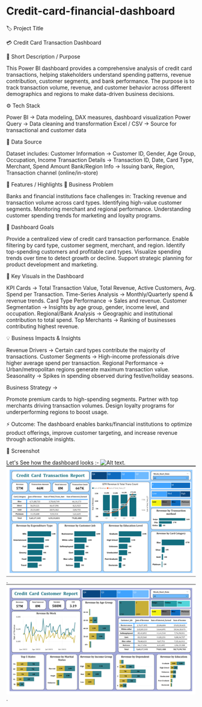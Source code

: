 # Credit-card-financial-dashboard

🏷️ Project Title

💳 Credit Card Transaction Dashboard

📝 Short Description / Purpose

This Power BI dashboard provides a comprehensive analysis of credit card transactions, helping stakeholders understand spending patterns, revenue contribution, customer segments, and bank performance.
The purpose is to track transaction volume, revenue, and customer behavior across different demographics and regions to make data-driven business decisions.

⚙️ Tech Stack

Power BI → Data modeling, DAX measures, dashboard visualization
Power Query → Data cleaning and transformation
Excel / CSV → Source for transactional and customer data

📂 Data Source

Dataset includes:
Customer Information → Customer ID, Gender, Age Group, Occupation, Income
Transaction Details → Transaction ID, Date, Card Type, Merchant, Spend Amount
Bank/Region Info → Issuing bank, Region, Transaction channel (online/in-store)

🌟 Features / Highlights
🔎 Business Problem

Banks and financial institutions face challenges in:
Tracking revenue and transaction volume across card types.
Identifying high-value customer segments.
Monitoring merchant and regional performance.
Understanding customer spending trends for marketing and loyalty programs.

🎯 Dashboard Goals

Provide a centralized view of credit card transaction performance.
Enable filtering by card type, customer segment, merchant, and region.
Identify top-spending customers and profitable card types.
Visualize spending trends over time to detect growth or decline.
Support strategic planning for product development and marketing.

📌 Key Visuals in the Dashboard

KPI Cards → Total Transaction Value, Total Revenue, Active Customers, Avg. Spend per Transaction.
Time-Series Analysis → Monthly/Quarterly spend & revenue trends.
Card Type Performance → Sales and revenue.
Customer Segmentation → Insights by age group, gender, income level, and occupation.
Regional/Bank Analysis → Geographic and institutional contribution to total spend.
Top Merchants → Ranking of businesses contributing highest revenue.

💡 Business Impacts & Insights

Revenue Drivers → Certain card types contribute the majority of transactions.
Customer Segments → High-income professionals drive higher average spend per transaction.
Regional Performance → Urban/metropolitan regions generate maximum transaction value.
Seasonality → Spikes in spending observed during festive/holiday seasons.

Business Strategy →

Promote premium cards to high-spending segments.
Partner with top merchants driving transaction volumes.
Design loyalty programs for underperforming regions to boost usage.

⚡ Outcome: The dashboard enables banks/financial institutions to optimize product offerings, improve customer targeting, and increase revenue through actionable insights.

📸 Screenshot 

Let's See how the dashboard looks :- ![Alt text](https://github.com/username/repo/assets/image.png).
![Dashboard Preview](https://github.com/saptarshi321/Credit-card-financial-dashboard/blob/main/Credit%20Card%20Transaction%20Report.png).
![](https://github.com/saptarshi321/Credit-card-financial-dashboard/blob/main/Credit%20Card%20Customer%20Report.png).
